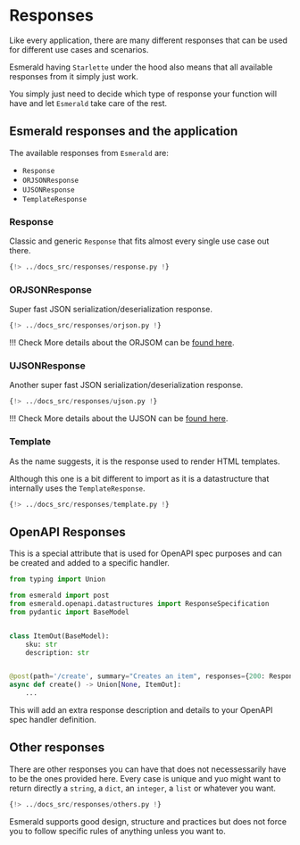 # Responses

Like every application, there are many different responses that can be used for different use cases and scenarios.

Esmerald having `Starlette` under the hood also means that all available responses from it simply just work.

You simply just need to decide which type of response your function will have and let `Esmerald` take care of the rest.

## Esmerald responses and the application

The available responses from `Esmerald` are:

* `Response`
* `ORJSONResponse`
* `UJSONResponse`
* `TemplateResponse`

### Response

Classic and generic `Response` that fits almost every single use case out there. 

```python
{!> ../docs_src/responses/response.py !}
```

### ORJSONResponse

Super fast JSON serialization/deserialization response.

```python
{!> ../docs_src/responses/orjson.py !}
```

!!! Check
    More details about the ORJSOM can be [found here](https://github.com/ijl/orjson).

### UJSONResponse

Another super fast JSON serialization/deserialization response.

```python
{!> ../docs_src/responses/ujson.py !}
```

!!! Check
    More details about the UJSON can be [found here](https://github.com/ultrajson/ultrajson).

### Template

As the name suggests, it is the response used to render HTML templates.

Although this one is a bit different to import as it is a datastructure that internally
uses the `TemplateResponse`.

```python
{!> ../docs_src/responses/template.py !}
```

## OpenAPI Responses

This is a special attribute that is used for OpenAPI spec purposes and can be created and added to a specific handler.

```python
from typing import Union

from esmerald import post
from esmerald.openapi.datastructures import ResponseSpecification
from pydantic import BaseModel


class ItemOut(BaseModel):
    sku: str
    description: str


@post(path='/create', summary="Creates an item", responses={200: ResponseSpecification(model=TaskIn, description=...)})
async def create() -> Union[None, ItemOut]:
    ...
```

This will add an extra response description and details to your OpenAPI spec handler definition.

## Other responses

There are other responses you can have that does not necessessarily have to be the ones provided here. Every case is
unique and yuo might want to return directly a `string`, a `dict`, an `integer`, a `list` or whatever you want.

```python
{!> ../docs_src/responses/others.py !}
```

Esmerald supports good design, structure and practices but does not force you to follow specific rules of anything
unless you want to.
